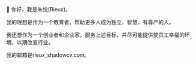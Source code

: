 👋 你好，我是朱悦(Rieux)。

我的理想是作为一个教育者，帮助更多人成为独立，智慧，有尊严的人。

我还想作为一个创业者和企业家，服务上述目标，并尽可能提供使员工幸福的环境，以期改变行业。

我的邮箱是rieux_shadowcv.com。
